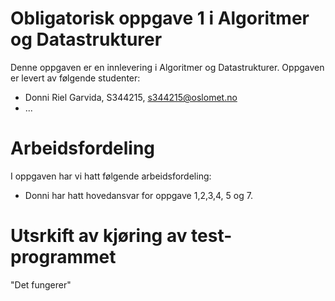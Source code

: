 
# Obligatorisk oppgave 1 i Algoritmer og Datastrukturer

Denne oppgaven er en innlevering i Algoritmer og Datastrukturer. 
Oppgaven er levert av følgende studenter:
* Donni Riel Garvida, S344215, s344215@oslomet.no
* ...

# Arbeidsfordeling

I oppgaven har vi hatt følgende arbeidsfordeling:
* Donni har hatt hovedansvar for oppgave 1,2,3,4, 5 og 7. 

# Utsrkift av kjøring av test-programmet

"Det fungerer"

     

